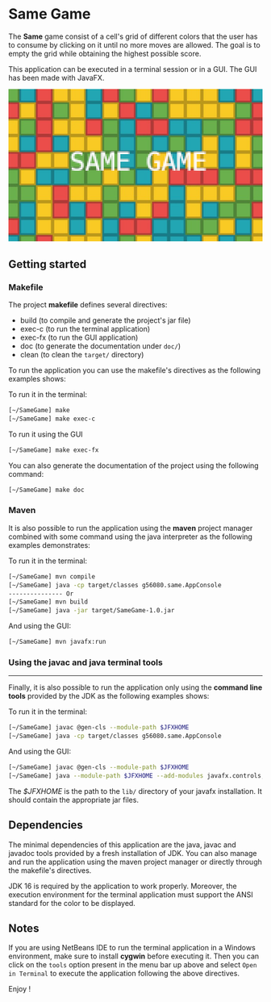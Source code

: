 # Same Game

The __Same__ game consist of a cell's grid of different colors that the user has to consume by clicking on it 
until no more moves are allowed. The goal is to empty the grid while obtaining the highest possible score.

This application can be executed in a terminal session or in a GUI. The GUI has been made with JavaFX.

![SameGame logo](/ressources/sameGame-pic.jpg)

## Getting started

### Makefile

The project __makefile__ defines several directives:

* build (to compile and generate the project's jar file) 
* exec-c (to run the terminal application)
* exec-fx (to run the GUI application)
* doc (to generate the documentation under `doc/`)
* clean (to clean the `target/` directory)

To run the application you can use the makefile's directives as the following examples
shows:

To run it in the terminal:

```bash
[~/SameGame] make
[~/SameGame] make exec-c
```

To run it using the GUI

```bash
[~/SameGame] make exec-fx
```

You can also generate the documentation of the project using the following command:

```bash
[~/SameGame] make doc
```

### Maven

It is also possible to run the application using the __maven__ project manager combined with 
some command using the java interpreter as the following examples demonstrates:

To run it in the terminal:

```bash
[~/SameGame] mvn compile
[~/SameGame] java -cp target/classes g56080.same.AppConsole
--------------- Or
[~/SameGame] mvn build
[~/SameGame] java -jar target/SameGame-1.0.jar
```

And using the GUI:

```bash
[~/SameGame] mvn javafx:run
```

### Using the javac and java terminal tools
-------------------------------------------

Finally, it is also possible to run the application only using the
__command line tools__ provided by the JDK as the following examples shows:

To run it in the terminal:

```bash
[~/SameGame] javac @gen-cls --module-path $JFXHOME
[~/SameGame] java -cp target/classes g56080.same.AppConsole
```

And using the GUI:

```bash
[~/SameGame] javac @gen-cls --module-path $JFXHOME
[~/SameGame] java --module-path $JFXHOME --add-modules javafx.controls,javafx.graphics g56080.same.AppFX
```

The _$JFXHOME_ is the path to the `lib/` directory of your javafx
installation. It should contain the appropriate jar files.

## Dependencies

The minimal dependencies of this application are the java, javac and javadoc tools provided
by a fresh installation of JDK. You can also manage and run the application using the maven 
project manager or directly through the makefile's directives.

JDK 16 is required by the application to work properly. Moreover, the execution environment
for the terminal application must support the ANSI standard for the color to be displayed.

## Notes

If you are using NetBeans IDE to run the terminal application in a Windows environment, make sure 
to install __cygwin__ before executing it. Then you can click on the `tools` option present in the
menu bar up above and select `Open in Terminal` to execute the application following the above
directives.

Enjoy !

